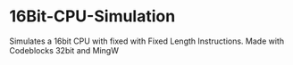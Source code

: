 # 16Bit-CPU-Simulation
Simulates a 16bit CPU with fixed with Fixed Length Instructions.
Made with Codeblocks 32bit and MingW

